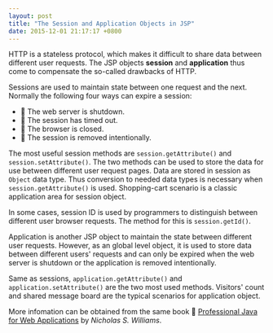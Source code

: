 ```yaml
---
layout: post
title: "The Session and Application Objects in JSP"
date: 2015-12-01 21:17:17 +0800
---
```


HTTP is a stateless protocol, which makes it difficult to share data between different user requests. The JSP objects **session** and **application** thus come to compensate the so-called drawbacks of HTTP.

Sessions are used to maintain state between one request and the next. Normally the following four ways can expire a session:

* :bell: The web server is shutdown.
* :bell: The session has timed out.
* :bell: The browser is closed. 
* :bell: The session is removed intentionally.

The most useful session methods are `session.getAttribute()` and `session.setAttribute()`. The two methods can be used to store the data for use between different user request pages. Data are stored in session as `Object` data type. Thus conversion to needed data types is necessary when `session.getAttribute()` is used. Shopping-cart scenario is a classic application area for session object.

In some cases, session ID is used by programmers to distinguish between different user browser requests. The method for this is `session.getId()`.

Application is another JSP object to maintain the state between different user requests. However, as an global level object, it is used to store data between different users' requests and can only be expired when the web server is shutdown or the application is removed intentionally.

Same as sessions, `application.getAttribute()` and `application.setAttribute()` are the two most used methods. Visitors' count and shared message board are the typical scenarios for application object.

More infomation can be obtained from the same book :book: [Professional Java for Web Applications][jsp-book] by *Nicholas S. Williams*.

[jsp-book]: http://www.wrox.com
